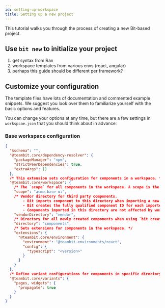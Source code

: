 ```yaml
---
id: setting-up-workspace
title: Setting up a new project
---
```


This tutorial walks you through the process of creating a new Bit-based project.

## Use `bit new` to initialize your project

1. get syntax from Ran
1. workspace templates from various envs (react, angular)
1. perhaps this guide should be different per framework?

## Customize your configuration

The template files have lots of documentation and commented example snippets. We suggest you look over them to familiarize yourself with the basic options and features.

You can change your options at any time, but there are a few settings in `workspcae.json` that you should think about in advance:

### Base workspace configuration

```json
{
  "$schema": "",
  "@teambit.core/dependency-resolver": {
    "packageManager": "npm",
    "strictPeerDependencies": true,
    "extraArgs": []
  },
  /* This extension sets configuration for components in a workspace. */
  "@teambit.core/workspace": {
    /* The `scope` for all components in the workspace. A scope is the remote Bit server name. When using `bit.dev` as a cloud hosting solution, use `@account.scope`. */
    "scope": "acme.base-ui",
    /* Vendor directory for third party components.
        - Bit imports component to this directory when importing a new component without the `--path` option.
        - Bit creates the fully qualified component ID for each imported component as a directory structure.
        - Components imported in this directory are not affected by workspace configuration, as they are considered "external" (third-party) dependencies. */
    "vendorDirectory": "vendor",
    /* Directory for all newly created components when using `bit create` without setting the `--path` option. */
    "directory": "components",
    /* Sets extensions for components in the workspace. */
    "extensions": {
      "@teambit.core/environment": {
        "environment": "@teambit.environments/react",
        "config": {
          "typescript": "<version>"
        }
      }
    }
  },
  /* Define variant configurations for components in specific directory trees in a workspace. */
  "@teambit.core/variants": {
    "pages, widgets": {
      "propagate": true
    }
  }
}
```
